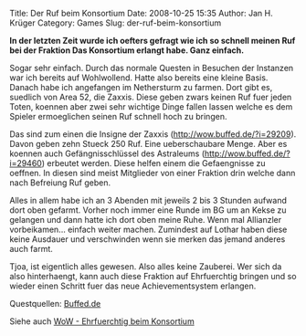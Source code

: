 Title: Der Ruf beim Konsortium
Date: 2008-10-25 15:35
Author: Jan H. Krüger
Category: Games
Slug: der-ruf-beim-konsortium

**In der letzten Zeit wurde ich oefters gefragt wie ich so schnell
meinen Ruf bei der Fraktion Das Konsortium erlangt habe. Ganz
einfach.**  
  
Sogar sehr einfach. Durch das normale Questen in Besuchen der Instanzen
war ich bereits auf Wohlwollend. Hatte also bereits eine kleine Basis.
Danach habe ich angefangen im Nethersturm zu farmen. Dort gibt es,
suedlich von Area 52, die Zaxxis. Diese geben zwars keinen Ruf fuer
jeden Toten, koennen aber zwei sehr wichtige Dinge fallen lassen welche
es dem Spieler ermoeglichen seinen Ruf schnell hoch zu bringen.  
  
Das sind zum einen die Insigne der Zaxxis
(http://wow.buffed.de/?i=29209). Davon geben zehn Stueck 250 Ruf. Eine
ueberschaubare Menge. Aber es koennen auch Gefängnisschlüssel des
Astraleums (http://wow.buffed.de/?i=29460) erbeutet werden. Diese helfen
einem die Gefaengnisse zu oeffnen. In diesen sind meist Mitglieder von
einer Fraktion drin welche dann nach Befreiung Ruf geben.  
  
Alles in allem habe ich an 3 Abenden mit jeweils 2 bis 3 Stunden aufwand
dort oben gefarmt. Vorher noch immer eine Runde im BG um an Kekse zu
gelangen und dann hatte ich dort oben meine Ruhe. Wenn mal Allianzler
vorbeikamen... einfach weiter machen. Zumindest auf Lothar haben diese
keine Ausdauer und verschwinden wenn sie merken das jemand anderes auch
farmt.  
  
Tjoa, ist eigentlich alles gewesen. Also alles keine Zauberei. Wer sich
da also hinterhaengt, kann auch diese Fraktion auf Ehrfuerchtig bringen
und so wieder einen Schritt fuer das neue Achievementsystem erlangen.  
  
Questquellen: [Buffed.de][]  
  
Siehe auch [WoW - Ehrfuerchtig beim Konsortium][][][WoW - Ehrfuerchtig
beim Konsortium]

  [Buffed.de]: http://www.buffed.de/
  [WoW - Ehrfuerchtig beim Konsortium]: http://www.janhkrueger.de/blog/2008/08/07/wow-ehrfuerchtig-beim-konsortium/
